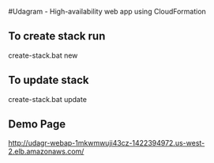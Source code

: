 #Udagram - High-availability web app using CloudFormation

## To create stack run
create-stack.bat new

## To update stack 
create-stack.bat update

## Demo Page 
http://udagr-webap-1mkwmwuji43cz-1422394972.us-west-2.elb.amazonaws.com/
